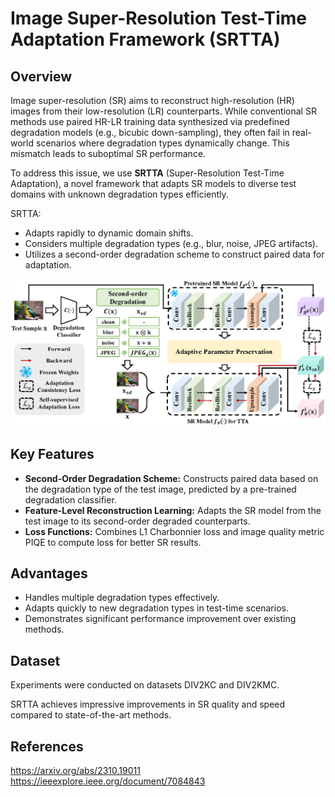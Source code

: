 # Image Super-Resolution Test-Time Adaptation Framework (SRTTA)

## Overview
Image super-resolution (SR) aims to reconstruct high-resolution (HR) images from their low-resolution (LR) counterparts. While conventional SR methods use paired HR-LR training data synthesized via predefined degradation models (e.g., bicubic down-sampling), they often fail in real-world scenarios where degradation types dynamically change. This mismatch leads to suboptimal SR performance.

To address this issue, we use **SRTTA** (Super-Resolution Test-Time Adaptation), a novel framework that adapts SR models to diverse test domains with unknown degradation types efficiently. 

SRTTA:
- Adapts rapidly to dynamic domain shifts.
- Considers multiple degradation types (e.g., blur, noise, JPEG artifacts).
- Utilizes a second-order degradation scheme to construct paired data for adaptation.

![Architecture](images/srtta_overview.png)

## Key Features
- **Second-Order Degradation Scheme:** Constructs paired data based on the degradation type of the test image, predicted by a pre-trained degradation classifier.
- **Feature-Level Reconstruction Learning:** Adapts the SR model from the test image to its second-order degraded counterparts.
- **Loss Functions:** Combines L1 Charbonnier loss and image quality metric PIQE to compute loss for better SR results.

## Advantages
- Handles multiple degradation types effectively.
- Adapts quickly to new degradation types in test-time scenarios.
- Demonstrates significant performance improvement over existing methods.

## Dataset
Experiments were conducted on datasets DIV2KC and DIV2KMC.

SRTTA achieves impressive improvements in SR quality and speed compared to state-of-the-art methods.

## References

https://arxiv.org/abs/2310.19011
https://ieeexplore.ieee.org/document/7084843


